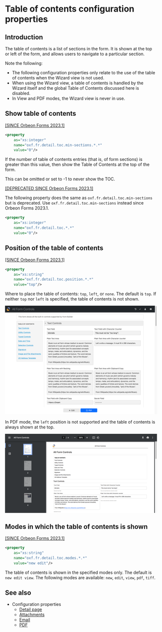 # Table of contents configuration properties

## Introduction

The table of contents is a list of sections in the form. It is shown at the top or left of the form, and allows users to navigate to a particular section.

Note the following:

- The following configuration properties only relate to the use of the table of contents when the Wizard view is not used.
- When using the Wizard view, a table of contents is handled by the Wizard itself and the global Table of Contents discussed here is disabled.
- In View and PDF modes, the Wizard view is never in use.

## Show table of contents

[\[SINCE Orbeon Forms 2023.1\]](/release-notes/orbeon-forms-2023.1.md)

```xml
<property
    as="xs:integer"
    name="oxf.fr.detail.toc.min-sections.*.*"
    value="0"/>
```

If the number of table of contents entries (that is, of form sections) is greater than this value, then show the Table of Contents at the top of the form.

This can be omitted or set to -1 to never show the TOC.

[\[DEPRECATED SINCE Orbeon Forms 2023.1\]](/release-notes/orbeon-forms-2023.1.md)

The following property does the same as `oxf.fr.detail.toc.min-sections` but is deprecated. Use `oxf.fr.detail.toc.min-sections` instead since Orbeon Forms 2023.1.

```xml
<property
    as="xs:integer"
    name="oxf.fr.detail.toc.*.*"
    value="0"/>
```

## Position of the table of contents

[\[SINCE Orbeon Forms 2023.1\]](/release-notes/orbeon-forms-2023.1.md)

```xml
<property
    as="xs:string"
    name="oxf.fr.detail.toc.position.*.*"
    value="top"/>
```

Where to place the table of contents: `top`, `left`, or `none`. The default is `top`. If neither `top` nor `left` is specified, the table of contents is not shown.

![Table of contents on the left](../../form-runner/images/toc-left.png)

In PDF mode, the `left` position is not supported and the table of contents is always shown at the top.

![Table of contents on top in PDF files](../../form-runner/images/toc-top-pdf.png)

## Modes in which the table of contents is shown

[\[SINCE Orbeon Forms 2023.1\]](/release-notes/orbeon-forms-2023.1.md)

```xml
<property
    as="xs:string"
    name="oxf.fr.detail.toc.modes.*.*"
    value="new edit"/>
```

The table of contents is shown in the specified modes only. The default is `new edit view`. The following modes are available: `new`, `edit`, `view`, `pdf`, `tiff`.

## See also

- Configuration properties
    - [Detail page](form-runner-detail-page.md)
    - [Attachments](form-runner-attachments.md)
    - [Email](form-runner-email.md)
    - [PDF](form-runner-pdf.md)